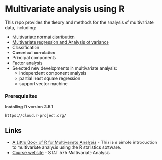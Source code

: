 # Multivariate analysis using R
This repo provides the theory and methods for the analysis of multivariate data, including:
* [Multivariate normal distribution](http://www.maths.manchester.ac.uk/~mkt/MT3732%20(MVA)/Notes/MVA_Section3.pdf) 
* [Multivariate regression and Analysis of variance](https://www.researchgate.net/publication/51046127_Introduction_to_Multivariate_Regression_Analysis)
* Classification
* Canonical correlation
* Principal components
* Factor analysis
* Selected new developments in multivariate analysis:  
    * independent component analysis
    * partial least square regression 
    * support vector machine



### Prerequisites

Installing R version 3.5.1
```
https://cloud.r-project.org/
```

## Links

* [A Little Book of R for Multivariate Analysis](https://little-book-of-r-for-multivariate-analysis.readthedocs.io/en/latest/) - This is a simple introduction to multivariate analysis using the R statistics software.
* [Course website](http://www.mathstat.ualberta.ca/~wiens/stat575/stat575.html) - STAT 575 Multivariate Analysis
